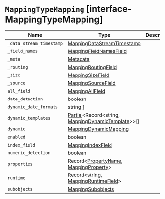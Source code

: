 # `MappingTypeMapping` [interface-MappingTypeMapping]

| Name | Type | Description |
| - | - | - |
| `_data_stream_timestamp` | [MappingDataStreamTimestamp](./MappingDataStreamTimestamp.md) | &nbsp; |
| `_field_names` | [MappingFieldNamesField](./MappingFieldNamesField.md) | &nbsp; |
| `_meta` | [Metadata](./Metadata.md) | &nbsp; |
| `_routing` | [MappingRoutingField](./MappingRoutingField.md) | &nbsp; |
| `_size` | [MappingSizeField](./MappingSizeField.md) | &nbsp; |
| `_source` | [MappingSourceField](./MappingSourceField.md) | &nbsp; |
| `all_field` | [MappingAllField](./MappingAllField.md) | &nbsp; |
| `date_detection` | boolean | &nbsp; |
| `dynamic_date_formats` | string[] | &nbsp; |
| `dynamic_templates` | [Partial](./Partial.md)<Record<string, [MappingDynamicTemplate](./MappingDynamicTemplate.md)>>[] | &nbsp; |
| `dynamic` | [MappingDynamicMapping](./MappingDynamicMapping.md) | &nbsp; |
| `enabled` | boolean | &nbsp; |
| `index_field` | [MappingIndexField](./MappingIndexField.md) | &nbsp; |
| `numeric_detection` | boolean | &nbsp; |
| `properties` | Record<[PropertyName](./PropertyName.md), [MappingProperty](./MappingProperty.md)> | &nbsp; |
| `runtime` | Record<string, [MappingRuntimeField](./MappingRuntimeField.md)> | &nbsp; |
| `subobjects` | [MappingSubobjects](./MappingSubobjects.md) | &nbsp; |
